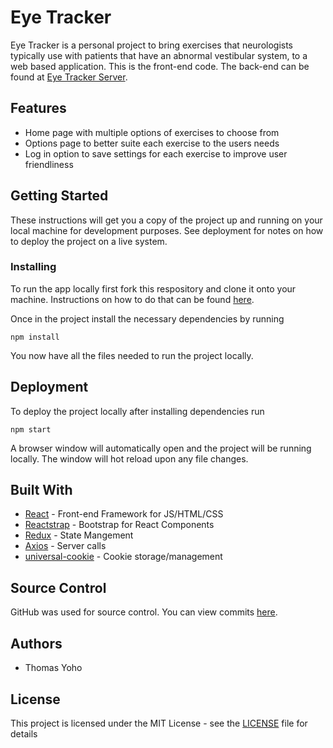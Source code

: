 # Eye Tracker
Eye Tracker is a personal project to bring exercises that neurologists typically use with patients that have an abnormal vestibular system, to a web based application. This is the front-end code. The back-end can be found at [Eye Tracker Server](https://github.com/TYohoJr/eyeTracker-server).

## Features
* Home page with multiple options of exercises to choose from
* Options page to better suite each exercise to the users needs
* Log in option to save settings for each exercise to improve user friendliness

## Getting Started
These instructions will get you a copy of the project up and running on your local machine for development purposes. See deployment for notes on how to deploy the project on a live system.

### Installing
To run the app locally first fork this respository and clone it onto your machine. Instructions on how to do that can be found [here](https://help.github.com/en/articles/fork-a-repo).

Once in the project install the necessary dependencies by running

```
npm install
```
You now have all the files needed to run the project locally.

## Deployment
To deploy the project locally after installing dependencies run

```
npm start
```

A browser window will automatically open and the project will be running locally. The window will hot reload upon any file changes.

## Built With
* [React](https://reactjs.org/) - Front-end Framework for JS/HTML/CSS
* [Reactstrap](https://reactstrap.github.io/) - Bootstrap for React Components
* [Redux](https://redux.js.org/) - State Mangement
* [Axios](https://www.npmjs.com/package/axios) - Server calls
* [universal-cookie](https://www.npmjs.com/package/universal-cookie) - Cookie storage/management

## Source Control
GitHub was used for source control. You can view commits [here](https://github.com/TYohoJr/eyeTracker/commits/master).

## Authors
* Thomas Yoho

## License
This project is licensed under the MIT License - see the [LICENSE](https://github.com/TYohoJr/eyeTracker/blob/master/LICENSE) file for details
